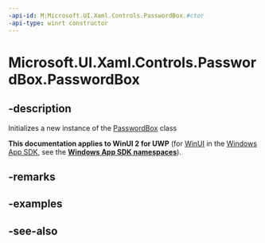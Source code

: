 ```yaml
---
-api-id: M:Microsoft.UI.Xaml.Controls.PasswordBox.#ctor
-api-type: winrt constructor
---
```


<!-- Method syntax
public PasswordBox()
-->

# Microsoft.UI.Xaml.Controls.PasswordBox.PasswordBox

## -description
Initializes a new instance of the [PasswordBox](passwordbox.md) class

**This documentation applies to WinUI 2 for UWP** (for [WinUI](/windows/apps/winui/winui3/) in the [Windows App SDK](/windows/apps/windows-app-sdk/), see the **[Windows App SDK namespaces](/windows/windows-app-sdk/api/winrt/)**).

## -remarks

## -examples

## -see-also
